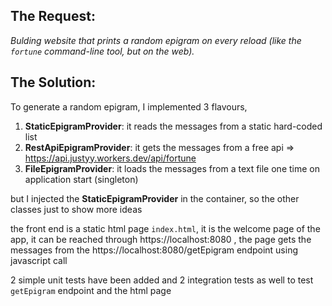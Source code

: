 **The Request:**
--
*Bulding website that prints a random epigram on every reload (like the `fortune` command-line tool, but on the web).*


**The Solution:** 
--
To generate a random epigram, I implemented 3 flavours,

1.  **StaticEpigramProvider**: it reads the messages from a static hard-coded list
2.  **RestApiEpigramProvider**: it gets the messages from a free api => https://api.justyy.workers.dev/api/fortune
3.  **FileEpigramProvider**: it loads the messages from a text file one time on application start (singleton)

but I injected the **StaticEpigramProvider** in the container, so the other classes just to show more ideas  

the front end is a static html page `index.html`, it is the welcome page of the app, it can be reached through https://localhost:8080 ,
the page gets the messages from the https://localhost:8080/getEpigram endpoint using javascript call

2 simple unit tests have been added and 2 integration tests as well to test `getEpigram` endpoint and the html page
